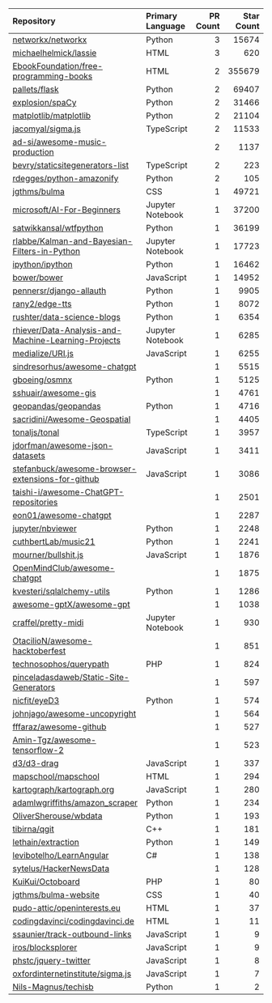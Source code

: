 | Repository | Primary Language | PR Count | Star Count |
| :-- | :-- | --: | --: |
| [networkx/networkx](https://github.com/networkx/networkx) | Python | 3 | 15674 |
| [michaelhelmick/lassie](https://github.com/michaelhelmick/lassie) | HTML | 3 | 620 |
| [EbookFoundation/free-programming-books](https://github.com/EbookFoundation/free-programming-books) | HTML | 2 | 355679 |
| [pallets/flask](https://github.com/pallets/flask) | Python | 2 | 69407 |
| [explosion/spaCy](https://github.com/explosion/spaCy) | Python | 2 | 31466 |
| [matplotlib/matplotlib](https://github.com/matplotlib/matplotlib) | Python | 2 | 21104 |
| [jacomyal/sigma.js](https://github.com/jacomyal/sigma.js) | TypeScript | 2 | 11533 |
| [ad-si/awesome-music-production](https://github.com/ad-si/awesome-music-production) |  | 2 | 1137 |
| [bevry/staticsitegenerators-list](https://github.com/bevry/staticsitegenerators-list) | TypeScript | 2 | 223 |
| [rdegges/python-amazonify](https://github.com/rdegges/python-amazonify) | Python | 2 | 105 |
| [jgthms/bulma](https://github.com/jgthms/bulma) | CSS | 1 | 49721 |
| [microsoft/AI-For-Beginners](https://github.com/microsoft/AI-For-Beginners) | Jupyter Notebook | 1 | 37200 |
| [satwikkansal/wtfpython](https://github.com/satwikkansal/wtfpython) | Python | 1 | 36199 |
| [rlabbe/Kalman-and-Bayesian-Filters-in-Python](https://github.com/rlabbe/Kalman-and-Bayesian-Filters-in-Python) | Jupyter Notebook | 1 | 17723 |
| [ipython/ipython](https://github.com/ipython/ipython) | Python | 1 | 16462 |
| [bower/bower](https://github.com/bower/bower) | JavaScript | 1 | 14952 |
| [pennersr/django-allauth](https://github.com/pennersr/django-allauth) | Python | 1 | 9905 |
| [rany2/edge-tts](https://github.com/rany2/edge-tts) | Python | 1 | 8072 |
| [rushter/data-science-blogs](https://github.com/rushter/data-science-blogs) | Python | 1 | 6354 |
| [rhiever/Data-Analysis-and-Machine-Learning-Projects](https://github.com/rhiever/Data-Analysis-and-Machine-Learning-Projects) | Jupyter Notebook | 1 | 6285 |
| [medialize/URI.js](https://github.com/medialize/URI.js) | JavaScript | 1 | 6255 |
| [sindresorhus/awesome-chatgpt](https://github.com/sindresorhus/awesome-chatgpt) |  | 1 | 5515 |
| [gboeing/osmnx](https://github.com/gboeing/osmnx) | Python | 1 | 5125 |
| [sshuair/awesome-gis](https://github.com/sshuair/awesome-gis) |  | 1 | 4761 |
| [geopandas/geopandas](https://github.com/geopandas/geopandas) | Python | 1 | 4716 |
| [sacridini/Awesome-Geospatial](https://github.com/sacridini/Awesome-Geospatial) |  | 1 | 4405 |
| [tonaljs/tonal](https://github.com/tonaljs/tonal) | TypeScript | 1 | 3957 |
| [jdorfman/awesome-json-datasets](https://github.com/jdorfman/awesome-json-datasets) | JavaScript | 1 | 3411 |
| [stefanbuck/awesome-browser-extensions-for-github](https://github.com/stefanbuck/awesome-browser-extensions-for-github) | JavaScript | 1 | 3086 |
| [taishi-i/awesome-ChatGPT-repositories](https://github.com/taishi-i/awesome-ChatGPT-repositories) |  | 1 | 2501 |
| [eon01/awesome-chatgpt](https://github.com/eon01/awesome-chatgpt) |  | 1 | 2287 |
| [jupyter/nbviewer](https://github.com/jupyter/nbviewer) | Python | 1 | 2248 |
| [cuthbertLab/music21](https://github.com/cuthbertLab/music21) | Python | 1 | 2241 |
| [mourner/bullshit.js](https://github.com/mourner/bullshit.js) | JavaScript | 1 | 1876 |
| [OpenMindClub/awesome-chatgpt](https://github.com/OpenMindClub/awesome-chatgpt) |  | 1 | 1875 |
| [kvesteri/sqlalchemy-utils](https://github.com/kvesteri/sqlalchemy-utils) | Python | 1 | 1286 |
| [awesome-gptX/awesome-gpt](https://github.com/awesome-gptX/awesome-gpt) |  | 1 | 1038 |
| [craffel/pretty-midi](https://github.com/craffel/pretty-midi) | Jupyter Notebook | 1 | 930 |
| [OtacilioN/awesome-hacktoberfest](https://github.com/OtacilioN/awesome-hacktoberfest) |  | 1 | 851 |
| [technosophos/querypath](https://github.com/technosophos/querypath) | PHP | 1 | 824 |
| [pinceladasdaweb/Static-Site-Generators](https://github.com/pinceladasdaweb/Static-Site-Generators) |  | 1 | 597 |
| [nicfit/eyeD3](https://github.com/nicfit/eyeD3) | Python | 1 | 574 |
| [johnjago/awesome-uncopyright](https://github.com/johnjago/awesome-uncopyright) |  | 1 | 564 |
| [fffaraz/awesome-github](https://github.com/fffaraz/awesome-github) |  | 1 | 527 |
| [Amin-Tgz/awesome-tensorflow-2](https://github.com/Amin-Tgz/awesome-tensorflow-2) |  | 1 | 523 |
| [d3/d3-drag](https://github.com/d3/d3-drag) | JavaScript | 1 | 337 |
| [mapschool/mapschool](https://github.com/mapschool/mapschool) | HTML | 1 | 294 |
| [kartograph/kartograph.org](https://github.com/kartograph/kartograph.org) | JavaScript | 1 | 280 |
| [adamlwgriffiths/amazon_scraper](https://github.com/adamlwgriffiths/amazon_scraper) | Python | 1 | 234 |
| [OliverSherouse/wbdata](https://github.com/OliverSherouse/wbdata) | Python | 1 | 193 |
| [tibirna/qgit](https://github.com/tibirna/qgit) | C++ | 1 | 181 |
| [lethain/extraction](https://github.com/lethain/extraction) | Python | 1 | 149 |
| [levibotelho/LearnAngular](https://github.com/levibotelho/LearnAngular) | C# | 1 | 138 |
| [sytelus/HackerNewsData](https://github.com/sytelus/HackerNewsData) |  | 1 | 128 |
| [KuiKui/Octoboard](https://github.com/KuiKui/Octoboard) | PHP | 1 | 80 |
| [jgthms/bulma-website](https://github.com/jgthms/bulma-website) | CSS | 1 | 40 |
| [pudo-attic/openinterests.eu](https://github.com/pudo-attic/openinterests.eu) | HTML | 1 | 37 |
| [codingdavinci/codingdavinci.de](https://github.com/codingdavinci/codingdavinci.de) | HTML | 1 | 11 |
| [ssaunier/track-outbound-links](https://github.com/ssaunier/track-outbound-links) | JavaScript | 1 | 9 |
| [iros/blocksplorer](https://github.com/iros/blocksplorer) | JavaScript | 1 | 9 |
| [phstc/jquery-twitter](https://github.com/phstc/jquery-twitter) | JavaScript | 1 | 8 |
| [oxfordinternetinstitute/sigma.js](https://github.com/oxfordinternetinstitute/sigma.js) | JavaScript | 1 | 7 |
| [Nils-Magnus/techisb](https://github.com/Nils-Magnus/techisb) | Python | 1 | 2 |
